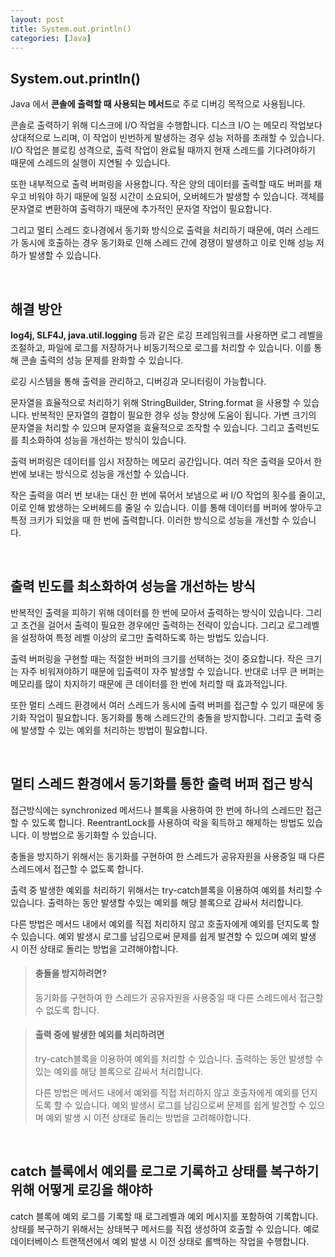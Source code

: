 ```yaml
---
layout: post
title: System.out.println()
categories: [Java]
---
```



## System.out.println()
Java 에서 **콘솔에 출력할 때 사용되는 메서드**로 주로 디버깅 목적으로 사용됩니다.  

콘솔로 출력하기 위해 디스크에 I/O 작업을 수행합니다. 디스크 I/O 는 메모리 작업보다 상대적으로 느리며, 이 작업이 빈번하게 발생하는 경우 성능 저하를 초래할 수 있습니다.
I/O 작업은 블로킹 성격으로, 출력 작업이 완료될 때까지 현재 스레드를 기다려야하기 때문에 스레드의 실행이 지연될 수 있습니다.

또한 내부적으로 출력 버퍼링을 사용합니다. 작은 양의 데이터를 출력할 때도 버퍼를 채우고 비워야 하기 때문에 일정 시간이 소요되어, 오버헤드가 발생할 수 있습니다.
객체를 문자열로 변환하여 출력하기 때문에 추가적인 문자열 작업이 필요합니다.


그리고 멀티 스레드 호나경에서 동기화 방식으로 출력을 처리하기 때문에, 여러 스레드가 동시에 호출하는 경우 동기화로 인해 스레드 간에 경쟁이 발생하고 이로 인해 성능 저하가 발생할 수 있습니다.


<br>


## 해결 방안
**log4j, SLF4J, java.util.logging** 등과 같은 로깅 프레임워크를 사용하면 로그 레벨을 조절하고, 파일에 로그를 저장하거나 비동기적으로 로그를 처리할 수 있습니다. 이를 통해 콘솔 출력의 성능 문제를 완화할 수 있습니다.

로깅 시스템을 통해 출력을 관리하고, 디버깅과 모니터링이 가능합니다.

문자열을 효율적으로 처리하기 위해 StringBuilder, String.format 을 사용할 수 있습니다. 반복적인 문자열의 결합이 필요한 경우 성능 향상에 도움이 됩니다. 가변 크기의 문자열을 처리할 수 있으며 문자열을 효율적으로 조작할 수 있습니다. 
그리고 출력빈도를 최소화하여 성능을 개선하는 방식이 있습니다.

출력 버퍼링은 데이터를 임시 저장하는 메모리 공간입니다. 여러 작은 출력을 모아서 한 번에 보내는 방식으로 성능을 개선할 수 있습니다.

작은 출력을 여러 번 보내는 대신 한 번에 묶어서 보냄으로 써 I/O 작업의 횟수를 줄이고, 이로 인해 밠생하는 오버헤드를 줄일 수 있습니다. 이를 통해 데이터를 버퍼에 쌓아두고 특정 크키가 되었을 때 한 번에 출력합니다. 이러한 방식으로 성능을 개선할 수 있습니다.


<br>


## 출력 빈도를 최소화하여 성능을 개선하는 방식
반복적인 출력을 피하기 위해 데이터를 한 번에 모아서 출력하는 방식이 있습니다. 
그리고 조건을 걸어서 출력이 필요한 경우에만 출력하는 전략이 있습니다. 그리고 로그레벨을 설정하여 특정 레벨 이상의 로그만 출력하도록 하는 방법도 있습니다.  

출력 버퍼링을 구현할 때는 적절한 버퍼의 크기를 선택하는 것이 중요합니다. 작은 크기는 자주 비워져야하기 때문에 입출력이 자주 발생할 수 있습니다. 반대로 너무 큰 버퍼는 메모리를 많이 차지하기 때문에 큰 데이터를 한 번에 처리할 때 효과적입니다.

또한 멀티 스레드 환경에서 여러 스레드가 동시에 출력 버퍼를 접근할 수 있기 때문에 동기화 작업이 필요합니다. 동기화를 통해 스레드간의 충돌을 방지합니다.
그리고 출력 중에 발생할 수 있는 예외를 처리하는 방법이 필요합니다.


<br>


## 멀티 스레드 환경에서 동기화를 통한 출력 버퍼 접근 방식 
접근방식에는 synchronized 메서드나 블록을 사용하여 한 번에 하나의 스레드만 접근할 수 있도록 합니다. ReentrantLock를 사용하여 락을 획득하고 해제하는 방법도 있습니다. 이 방법으로 동기화할 수 있습니다.

충돌을 방지하기 위해서는 동기화를 구현하여 한 스레드가 공유자원을 사용중일 때 다른 스레드에서 접근할 수 없도록 합니다.

출력 중 발생한 예외를 처리하기 위해서는 try-catch블록을 이용하여 예외를 처리할 수 있습니다. 출력하는 동안 발생할 수있는 예외를 해당 블록으로 감싸서 처리합니다.

다른 방법은 메서드 내에서 예외를 직접 처리하지 않고 호출자에게 예외를 던지도록 할 수 있습니다.
예외 발생시 로그를 남김으로써 문제를 쉽게 발견할 수 있으며 예외 발생 시 이전 상태로 돌리는 방법을 고려해야합니다.


> #### 충돌을 방지하려면?
> 동기화를 구현하여 한 스레드가 공유자원을 사용중일 때 다른 스레드에서 접근할 수 없도록 합니다.
  

> #### 출력 중에 발생한 예외를 처리하려면
> try-catch블록을 이용하여 예외를 처리할 수 있습니다. 출력하는 동안 발생할 수있는 예외를 해당 블록으로 감싸서 처리합니다.  
>  
> 다른 방법은 메서드 내에서 예외를 직접 처리하지 않고 호출자에게 예외를 던지도록 할 수 있습니다. 
> 예외 발생시 로그를 남김으로써 문제를 쉽게 발견할 수 있으며 예외 발생 시 이전 상태로 돌리는 방법을 고려해야합니다.



<br>


## catch 블록에서 예외를 로그로 기록하고 상태를 복구하기 위해 어떻게 로깅을 해야하
catch 블록에 예외 로그를 기록할 때 로그레벨과 예외 메시지를 포함하여 기록합니다.
상태를 복구하기 위해서는 상태복구 메서드를 직접 생성하여 호출할 수 있습니다. 예로 데이터베이스 트랜잭션에서 예외 발생 시 이전 상태로 롤백하는 작업을 수행합니다.

